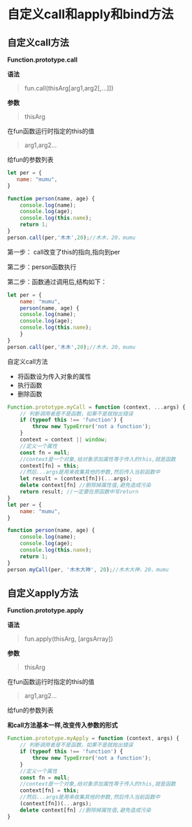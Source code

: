 # 自定义call和apply和bind方法

## 自定义call方法   

**Function.prototype.call**

**语法**

> fun.call(thisArg[arg1,arg2[,...]])

**参数**

> thisArg

在fun函数运行时指定的this的值

> arg1,arg2...

给fun的参数列表

```javascript
let per = {
   name: "mumu",
}

function person(name, age) {
    console.log(name);
    console.log(age);
    console.log(this.name);
    return 1;
}
person.call(per,'木木',20);//木木，20，mumu
```

第一步： call改变了this的指向,指向到per 

第二步：person函数执行

第二步：函数通过调用后,结构如下：

```javascript
let per = {
    name: "mumu",
    person(name, age) {
    console.log(name);
    console.log(age);
    console.log(this.name);
	}
}
person.call(per,'木木',20);//木木，20，mumu
```

自定义call方法

* 将函数设为传入对象的属性
* 执行函数
* 删除函数

```javascript
Function.prototype.myCall = function (context, ...args) {
    // 判断调用者是不是函数，如果不是就抛出错误
    if (typeof this !== 'function') {
        throw new TypeError('not a function');
    }
    context = context || window;
    //定义一个属性
    const fn = null;
    //context是一个对象,给对象添加属性等于传入的this,就是函数
    context[fn] = this;
    //然后...args是用来收集其他的参数,然后传入当前函数中
    let result = (context[fn])(...args);
    delete context[fn] //删除掉属性值,避免造成污染
    return result; //一定要在原函数中写return
}
let per = {
    name: "mumu",
}

function person(name, age) {
    console.log(name);
    console.log(age);
    console.log(this.name);
    return 1;
}
person.myCall(per, '木木大神', 20);//木木大神，20，mumu
```

## 自定义apply方法

**Function.prototype.apply**

**语法**

> fun.apply(thisArg, [argsArray])

**参数**

> thisArg

在fun函数运行时指定的this的值

> arg1,arg2...

给fun的参数列表

**和call方法基本一样,改变传入参数的形式**

```javascript
Function.prototype.myApply = function (context, args) {
    // 判断调用者是不是函数，如果不是就抛出错误
    if (typeof this !== 'function') {
        throw new TypeError('not a function');
    }
    //定义一个属性
    const fn = null;
    //context是一个对象,给对象添加属性等于传入的this,就是函数
    context[fn] = this;
    //然后...args是用来收集其他的参数,然后传入当前函数中
    (context[fn])(...args);
    delete context[fn] //删除掉属性值,避免造成污染
}
```

